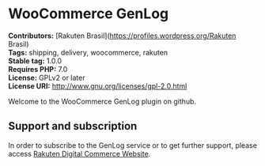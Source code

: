 # WooCommerce GenLog #
**Contributors:** [Rakuten Brasil](https://profiles.wordpress.org/Rakuten Brasil)  
**Tags:** shipping, delivery, woocommerce, rakuten  
**Stable tag:** 1.0.0  
**Requires PHP:** 7.0  
**License:** GPLv2 or later  
**License URI:** http://www.gnu.org/licenses/gpl-2.0.html  

Welcome to the WooCommerce GenLog plugin on github.

## Support and subscription ##

In order to subscribe to the GenLog service or to get further support, please access [Rakuten Digital Commerce Website](https://digitalcommerce.rakuten.com.br/).